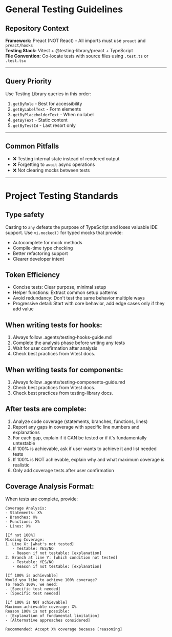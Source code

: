 # General Testing Guidelines

## Repository Context

**Framework:** Preact (NOT React) - All imports must use `preact` and `preact/hooks`  
**Testing Stack:** Vitest + @testing-library/preact + TypeScript  
**File Convention:** Co-locate tests with source files using `.test.ts` or `.test.tsx`

---

## Query Priority

Use Testing Library queries in this order:

1. `getByRole` - Best for accessibility
2. `getByLabelText` - Form elements
3. `getByPlaceholderText` - When no label
4. `getByText` - Static content
5. `getByTestId` - Last resort only

---

## Common Pitfalls

- ❌ Testing internal state instead of rendered output
- ❌ Forgetting to `await` async operations
- ❌ Not clearing mocks between tests

---

# Project Testing Standards

## Type safety

Casting to `any` defeats the purpose of TypeScript and loses valuable IDE support. Use `vi.mocked()` for typed mocks that provide:

- Autocomplete for mock methods
- Compile-time type checking
- Better refactoring support
- Clearer developer intent

## Token Efficiency

- Concise tests: Clear purpose, minimal setup
- Helper functions: Extract common setup patterns
- Avoid redundancy: Don't test the same behavior multiple ways
- Progressive detail: Start with core behavior, add edge cases only if they add value

## When writing tests for hooks:

1. Always follow .agents/testing-hooks-guide.md
2. Complete the analysis phase before writing any tests
3. Wait for user confirmation after analysis
4. Check best practices from Vitest docs.

## When writing tests for components:

1. Always follow .agents/testing-components-guide.md
2. Check best practices from Vitest docs.
3. Check best practices from testing-library docs.

## After tests are complete:

1. Analyze code coverage (statements, branches, functions, lines)
2. Report any gaps in coverage with specific line numbers and explanations
3. For each gap, explain if it CAN be tested or if it's fundamentally untestable
4. If 100% is achievable, ask if user wants to achieve it and list needed tests
5. If 100% is NOT achievable, explain why and what maximum coverage is realistic
6. Only add coverage tests after user confirmation

## Coverage Analysis Format:

When tests are complete, provide:

```
Coverage Analysis:
- Statements: X%
- Branches: X%
- Functions: X%
- Lines: X%

[If not 100%]
Missing Coverage:
1. Line X: [what's not tested]
   - Testable: YES/NO
   - Reason if not testable: [explanation]
2. Branch at line Y: [which condition not tested]
   - Testable: YES/NO
   - Reason if not testable: [explanation]

[If 100% is achievable]
Would you like to achieve 100% coverage?
To reach 100%, we need:
- [Specific test needed]
- [Specific test needed]

[If 100% is NOT achievable]
Maximum achievable coverage: X%
Reason 100% is not possible:
- [Explanation of fundamental limitation]
- [Alternative approaches considered]

Recommended: Accept X% coverage because [reasoning]
```
